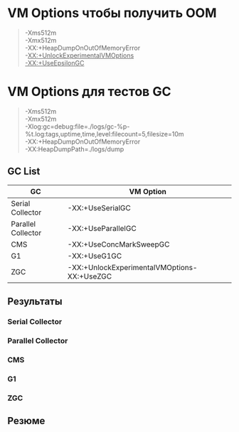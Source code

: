 # VM Options чтобы получить OOM
> -Xms512m<br>
-Xmx512m<br>
-XX:+HeapDumpOnOutOfMemoryError<br>
-<u>XX:+UnlockExperimentalVMOptions<br>
-XX:+UseEpsilonGC</u>

# VM Options для тестов GC

> -Xms512m<br>
-Xmx512m<br>
-Xlog:gc=debug:file=./logs/gc-%p-%t.log:tags,uptime,time,level:filecount=5,filesize=10m<br>
-XX:+HeapDumpOnOutOfMemoryError<br>
-XX:HeapDumpPath=./logs/dump<br>



## GC List

GC | VM Option
------------ | -------------
Serial Collector | -XX:+UseSerialGC
Parallel Collector | -XX:+UseParallelGC
CMS | -XX:+UseConcMarkSweepGC
G1 | -XX:+UseG1GC
ZGC | -XX:+UnlockExperimentalVMOptions-XX:+UseZGC


## Результаты

### Serial Collector

### Parallel Collector

### CMS

### G1

### ZGC


## Резюме

